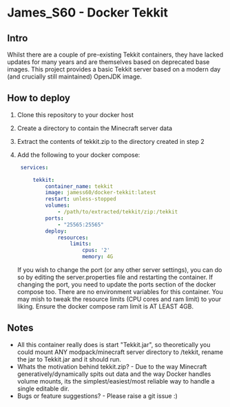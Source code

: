 # James_S60 - Docker Tekkit 

## Intro

Whilst there are a couple of pre-existing Tekkit containers, they have lacked updates for many years and are themselves based on deprecated base images. This project provides a basic Tekkit server based on a modern day (and crucially still maintained) OpenJDK image. 

## How to deploy

1. Clone this repository to your docker host 

2. Create a directory to contain the Minecraft server data 

3. Extract the contents of tekkit.zip to the directory created in step 2

4. Add the following to your docker compose:

   ```yaml
    services:
   
        tekkit:
            container_name: tekkit
            image: jamess60/docker-tekkit:latest
            restart: unless-stopped
            volumes: 
                - /path/to/extracted/tekkit/zip:/tekkit
            ports:
                - "25565:25565"
            deploy:
                resources:
                    limits:
                        cpus: '2'
                        memory: 4G
   
   ```

   If you wish to change the port (or any other server settings), you can do so by editing the server.properties file and restarting the container. If changing the port, you need to update the ports section of the docker compose too. There are no environment variables for this container. You may mish to tweak the resource limits (CPU cores and ram limit) to your liking. Ensure the docker compose ram limit is AT LEAST 4GB. 



## Notes

- All this container really does is start "Tekkit.jar", so theoretically you could mount ANY modpack/minecraft server directory to /tekkit, rename the jar to Tekkit.jar and it should run. 
- Whats the motivation behind tekkit.zip? - Due to the way Minecraft generatively/dynamically spits out data and the way Docker handles volume mounts, its the simplest/easiest/most reliable way to handle a single editable dir. 
- Bugs or feature suggestions? - Please raise a git issue :) 
